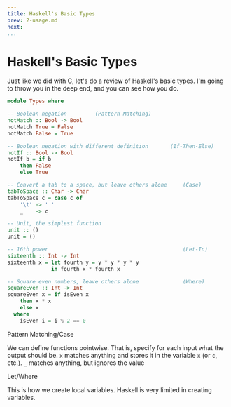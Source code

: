 ```yaml
---
title: Haskell's Basic Types
prev: 2-usage.md
next:
...
```


# Haskell's Basic Types

Just like we did with C, let's do a review of Haskell's basic types. I'm going
to throw you in the deep end, and you can see how you do.

```haskell
module Types where

-- Boolean negation         (Pattern Matching)
notMatch :: Bool -> Bool
notMatch True = False
notMatch False = True

-- Boolean negation with different definition       (If-Then-Else)
notIf :: Bool -> Bool
notIf b = if b
    then False
    else True

-- Convert a tab to a space, but leave others alone     (Case)
tabToSpace :: Char -> Char
tabToSpace c = case c of
    '\t' -> ' '
    _    -> c

-- Unit, the simplest function
unit :: ()
unit = ()

-- 16th power                                           (Let-In)
sixteenth :: Int -> Int
sixteenth x = let fourth y = y * y * y * y
              in fourth x * fourth x

-- Square even numbers, leave others alone              (Where)
squareEven :: Int -> Int
squareEven x = if isEven x
    then x * x
    else x
  where
    isEven i = i % 2 == 0
```

Pattern Matching/Case

We can define functions pointwise. That is, specify for each input what the
output should be. `x` matches anything and stores it in the variable `x` (or
`c`, etc.). `_` matches anything, but ignores the value

Let/Where

This is how we create local variables. Haskell is very limited in creating
variables.
